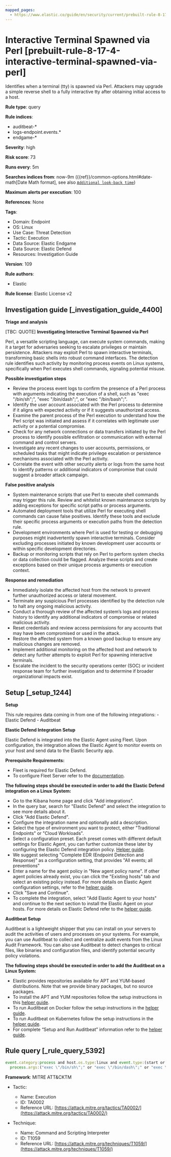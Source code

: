 ```yaml
---
mapped_pages:
  - https://www.elastic.co/guide/en/security/current/prebuilt-rule-8-17-4-interactive-terminal-spawned-via-perl.html
---
```


# Interactive Terminal Spawned via Perl [prebuilt-rule-8-17-4-interactive-terminal-spawned-via-perl]

Identifies when a terminal (tty) is spawned via Perl. Attackers may upgrade a simple reverse shell to a fully interactive tty after obtaining initial access to a host.

**Rule type**: query

**Rule indices**:

* auditbeat-*
* logs-endpoint.events.*
* endgame-*

**Severity**: high

**Risk score**: 73

**Runs every**: 5m

**Searches indices from**: now-9m ({{ref}}/common-options.html#date-math[Date Math format], see also [`Additional look-back time`](docs-content://solutions/security/detect-and-alert/create-detection-rule.md#rule-schedule))

**Maximum alerts per execution**: 100

**References**: None

**Tags**:

* Domain: Endpoint
* OS: Linux
* Use Case: Threat Detection
* Tactic: Execution
* Data Source: Elastic Endgame
* Data Source: Elastic Defend
* Resources: Investigation Guide

**Version**: 109

**Rule authors**:

* Elastic

**Rule license**: Elastic License v2

## Investigation guide [_investigation_guide_4400]

**Triage and analysis**

[TBC: QUOTE]
**Investigating Interactive Terminal Spawned via Perl**

Perl, a versatile scripting language, can execute system commands, making it a target for adversaries seeking to escalate privileges or maintain persistence. Attackers may exploit Perl to spawn interactive terminals, transforming basic shells into robust command interfaces. The detection rule identifies such activity by monitoring process events on Linux systems, specifically when Perl executes shell commands, signaling potential misuse.

**Possible investigation steps**

* Review the process event logs to confirm the presence of a Perl process with arguments indicating the execution of a shell, such as "exec \"/bin/sh\";", "exec \"/bin/dash\";", or "exec \"/bin/bash\";".
* Identify the user account associated with the Perl process to determine if it aligns with expected activity or if it suggests unauthorized access.
* Examine the parent process of the Perl execution to understand how the Perl script was initiated and assess if it correlates with legitimate user activity or a potential compromise.
* Check for any network connections or data transfers initiated by the Perl process to identify possible exfiltration or communication with external command and control servers.
* Investigate any recent changes to user accounts, permissions, or scheduled tasks that might indicate privilege escalation or persistence mechanisms associated with the Perl activity.
* Correlate the event with other security alerts or logs from the same host to identify patterns or additional indicators of compromise that could suggest a broader attack campaign.

**False positive analysis**

* System maintenance scripts that use Perl to execute shell commands may trigger this rule. Review and whitelist known maintenance scripts by adding exceptions for specific script paths or process arguments.
* Automated deployment tools that utilize Perl for executing shell commands can cause false positives. Identify these tools and exclude their specific process arguments or execution paths from the detection rule.
* Development environments where Perl is used for testing or debugging purposes might inadvertently spawn interactive terminals. Consider excluding processes initiated by known development user accounts or within specific development directories.
* Backup or monitoring scripts that rely on Perl to perform system checks or data collection could be flagged. Analyze these scripts and create exceptions based on their unique process arguments or execution context.

**Response and remediation**

* Immediately isolate the affected host from the network to prevent further unauthorized access or lateral movement.
* Terminate any suspicious Perl processes identified by the detection rule to halt any ongoing malicious activity.
* Conduct a thorough review of the affected system’s logs and process history to identify any additional indicators of compromise or related malicious activity.
* Reset credentials and review access permissions for any accounts that may have been compromised or used in the attack.
* Restore the affected system from a known good backup to ensure any malicious changes are removed.
* Implement additional monitoring on the affected host and network to detect any further attempts to exploit Perl for spawning interactive terminals.
* Escalate the incident to the security operations center (SOC) or incident response team for further investigation and to determine if broader organizational impacts exist.


## Setup [_setup_1244]

**Setup**

This rule requires data coming in from one of the following integrations: - Elastic Defend - Auditbeat

**Elastic Defend Integration Setup**

Elastic Defend is integrated into the Elastic Agent using Fleet. Upon configuration, the integration allows the Elastic Agent to monitor events on your host and send data to the Elastic Security app.

**Prerequisite Requirements:**

* Fleet is required for Elastic Defend.
* To configure Fleet Server refer to the [documentation](docs-content://reference/ingestion-tools/fleet/fleet-server.md).

**The following steps should be executed in order to add the Elastic Defend integration on a Linux System:**

* Go to the Kibana home page and click "Add integrations".
* In the query bar, search for "Elastic Defend" and select the integration to see more details about it.
* Click "Add Elastic Defend".
* Configure the integration name and optionally add a description.
* Select the type of environment you want to protect, either "Traditional Endpoints" or "Cloud Workloads".
* Select a configuration preset. Each preset comes with different default settings for Elastic Agent, you can further customize these later by configuring the Elastic Defend integration policy. [Helper guide](docs-content://solutions/security/configure-elastic-defend/configure-an-integration-policy-for-elastic-defend.md).
* We suggest selecting "Complete EDR (Endpoint Detection and Response)" as a configuration setting, that provides "All events; all preventions"
* Enter a name for the agent policy in "New agent policy name". If other agent policies already exist, you can click the "Existing hosts" tab and select an existing policy instead. For more details on Elastic Agent configuration settings, refer to the [helper guide](docs-content://reference/ingestion-tools/fleet/agent-policy.md).
* Click "Save and Continue".
* To complete the integration, select "Add Elastic Agent to your hosts" and continue to the next section to install the Elastic Agent on your hosts. For more details on Elastic Defend refer to the [helper guide](docs-content://solutions/security/configure-elastic-defend/install-elastic-defend.md).

**Auditbeat Setup**

Auditbeat is a lightweight shipper that you can install on your servers to audit the activities of users and processes on your systems. For example, you can use Auditbeat to collect and centralize audit events from the Linux Audit Framework. You can also use Auditbeat to detect changes to critical files, like binaries and configuration files, and identify potential security policy violations.

**The following steps should be executed in order to add the Auditbeat on a Linux System:**

* Elastic provides repositories available for APT and YUM-based distributions. Note that we provide binary packages, but no source packages.
* To install the APT and YUM repositories follow the setup instructions in this [helper guide](beats://docs/reference/auditbeat/setup-repositories.md).
* To run Auditbeat on Docker follow the setup instructions in the [helper guide](beats://docs/reference/auditbeat/running-on-docker.md).
* To run Auditbeat on Kubernetes follow the setup instructions in the [helper guide](beats://docs/reference/auditbeat/running-on-kubernetes.md).
* For complete “Setup and Run Auditbeat” information refer to the [helper guide](beats://docs/reference/auditbeat/setting-up-running.md).


## Rule query [_rule_query_5392]

```js
event.category:process and host.os.type:linux and event.type:(start or process_started) and process.name:perl and
  process.args:("exec \"/bin/sh\";" or "exec \"/bin/dash\";" or "exec \"/bin/bash\";")
```

**Framework**: MITRE ATT&CKTM

* Tactic:

    * Name: Execution
    * ID: TA0002
    * Reference URL: [https://attack.mitre.org/tactics/TA0002/](https://attack.mitre.org/tactics/TA0002/)

* Technique:

    * Name: Command and Scripting Interpreter
    * ID: T1059
    * Reference URL: [https://attack.mitre.org/techniques/T1059/](https://attack.mitre.org/techniques/T1059/)



